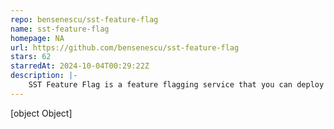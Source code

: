```yaml
---
repo: bensenescu/sst-feature-flag
name: sst-feature-flag
homepage: NA
url: https://github.com/bensenescu/sst-feature-flag
stars: 62
starredAt: 2024-10-04T00:29:22Z
description: |-
    SST Feature Flag is a feature flagging service that you can deploy into your AWS account with only a few simple commands.
---
```


[object Object]
